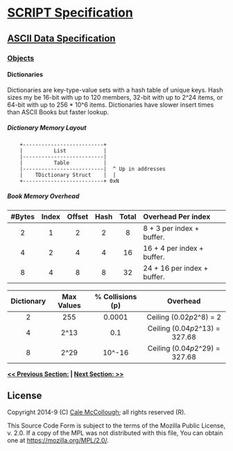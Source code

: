 # [SCRIPT Specification](../../readme.md)

## [ASCII Data Specification](../readme.md)

### [Objects](readme.md)

#### Dictionaries

Dictionaries are key-type-value sets with a hash table of unique keys. Hash sizes my be 16-bit with up to 120 members, 32-bit with up to 2^24 items, or 64-bit with up to 256 * 10^6 items. Dictionaries have slower insert times than ASCII Books but faster lookup.

##### Dictionary Memory Layout

```AsciiArt
    +--------------------------+
    |          List            |
    |--------------------------|
    |          Table           |
    |--------------------------|  ^ Up in addresses
    |    TDictionary Struct    |  |
    +--------------------------+ 0xN
```

##### Book Memory Overhead

| #Bytes | Index | Offset | Hash  | Total | Overhead Per index |
|:------:|:-----:|:------:|:-----:|:-----:|:-------------------|
|    2   |   1   |    2   |   2   |   8   |  8 + 3  per index + buffer.|
|    4   |   2   |    4   |   4   |   16  | 16 + 4  per index + buffer.|
|    8   |   4   |    8   |   8   |   32  | 24 + 16 per index + buffer.|

| Dictionary | Max Values | % Collisions (p) |           Overhead |
|:----:|:----------:|:----------------:|:------------------------------:|
|  2   |     255    |    0.0001        | Ceiling (0.02*p*2^8)  = 2      |
|  4   |     2^13   |      0.1         | Ceiling (0.04*p*2^13) = 327.68 |
|  8   |     2^29   |    10^-16        | Ceiling (0.04*p*2^29) = 327.68 |

**[<< Previous Section:](./readme.md) | [Next Section: >>](./readme.md)**

## License

Copyright 2014-9 (C) [Cale McCollough](https://calemccollough.github.io); all rights reserved (R).

This Source Code Form is subject to the terms of the Mozilla Public License, v. 2.0. If a copy of the MPL was not distributed with this file, You can obtain one at <https://mozilla.org/MPL/2.0/>.

